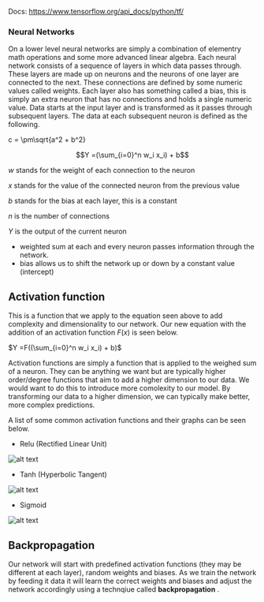 Docs: https://www.tensorflow.org/api_docs/python/tf/


### Neural Networks

On a lower level neural networks are simply a combination of elementry math operations and some more advanced linear algebra. Each neural network consists of a sequence of layers in which data passes through. These layers are made up on neurons and the neurons of one layer are connected to the next. These connections are defined by some numeric values called weights. Each layer also has something called a bias, this is simply an extra neuron that has no connections and holds a single numeric value. Data starts at the input layer and is transformed as it passes through subsequent layers. The data at each subsequent neuron is defined as the following.

c = \\pm\\sqrt{a^2 + b^2}

$$Y =(\sum_{i=0}^n w_i x_i) + b$$

$w$ stands for the weight of each connection to the neuron

$x$ stands for the value of the connected neuron from the previous value

$b$ stands for the bias at each layer, this is a constant

$n$ is the number of connections

$Y$ is the output of the current neuron

* weighted sum at each and every neuron passes information through the network. 
* bias allows us to shift the network up or down by a constant value (intercept)

## Activation function
This is a function that we apply to the equation seen above to add complexity and dimensionality to our network. Our new equation with the addition of an activation function $F(x)$ is seen below.

$Y =F((\sum_{i=0}^n w_i x_i) + b)$

Activation functions are simply a function that is applied to the weighed sum of a neuron. They can be anything we want but are typically higher order/degree functions that aim to add a higher dimension to our data. We would want to do this to introduce more comolexity to our model. By transforming our data to a higher dimension, we can typically make better, more complex predictions.

A list of some common activation functions and their graphs can be seen below.

- Relu (Rectified Linear Unit)

![alt text](https://yashuseth.files.wordpress.com/2018/02/relu-function.png?w=309&h=274)
- Tanh (Hyperbolic Tangent)

![alt text](http://mathworld.wolfram.com/images/interactive/TanhReal.gif)
- Sigmoid 

![alt text](https://miro.medium.com/max/970/1*Xu7B5y9gp0iL5ooBj7LtWw.png)


## Backpropagation
Our network will start with predefined activation functions (they may be different at each layer), random weights and biases. As we train the network by feeding it data it will learn the correct weights and biases and adjust the network accordingly using a technqiue called **backpropagation** . 


